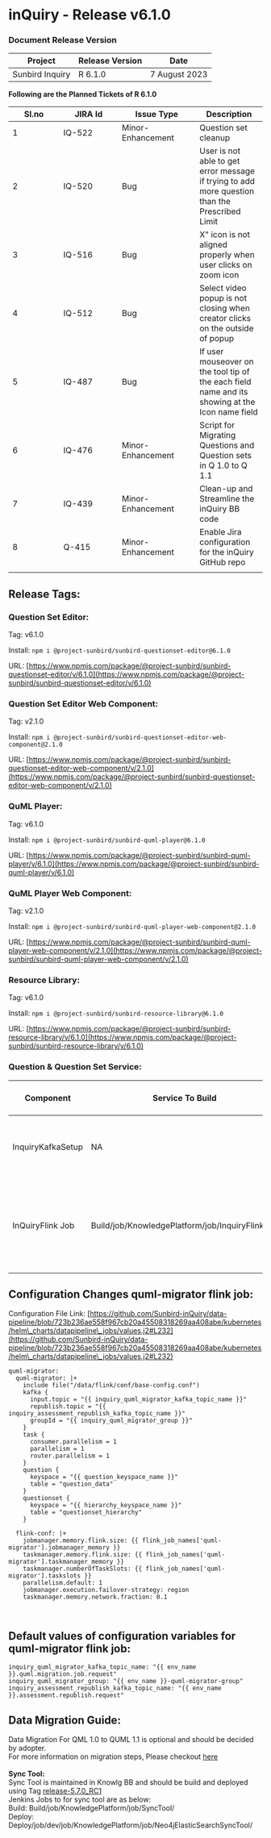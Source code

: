 # inQuiry - Release v6.1.0

### Document Release Version

| Project         | Release Version | Date          |
| --------------- | --------------- | ------------- |
| Sunbird Inquiry | R 6.1.0         | 7 August 2023 |

**Following are the Planned Tickets of R 6.1.0**

<table><thead><tr><th width="85">Sl.no</th><th width="100">JIRA Id</th><th width="138">Issue Type</th><th>Description</th></tr></thead><tbody><tr><td>1</td><td>IQ-522</td><td>Minor-Enhancement</td><td>Question set cleanup</td></tr><tr><td>2</td><td>IQ-520</td><td>Bug</td><td>User is not able to get error message if trying to add more question than the Prescribed Limit</td></tr><tr><td>3</td><td>IQ-516</td><td>Bug</td><td>X" icon is not aligned properly when user clicks on zoom icon</td></tr><tr><td>4</td><td>IQ-512</td><td>Bug</td><td>Select video popup is not closing when creator clicks on the outside of popup</td></tr><tr><td>5</td><td>IQ-487</td><td>Bug</td><td>If user mouseover on the tool tip of the each field name and its showing at the Icon name field</td></tr><tr><td>6</td><td>IQ-476</td><td>Minor-Enhancement</td><td>Script for Migrating Questions and Question sets in Q 1.0 to Q 1.1</td></tr><tr><td>7</td><td>IQ-439</td><td>Minor-Enhancement</td><td>Clean-up and Streamline the inQuiry BB code</td></tr><tr><td>8</td><td>Q-415</td><td>Minor-Enhancement</td><td>Enable Jira configuration for the inQuiry GitHub repo</td></tr><tr><td></td><td></td><td></td><td></td></tr></tbody></table>

## Release Tags:

### Question Set **Editor**:

Tag: v6.1.0

Install: `npm i @project-sunbird/sunbird-questionset-editor@6.1.0`

URL: [https://www.npmjs.com/package/@project-sunbird/sunbird-questionset-editor/v/6.1.0](https://www.npmjs.com/package/@project-sunbird/sunbird-questionset-editor/v/6.1.0)

### Question Set **Editor Web Component**:

Tag: v2.1.0

Install: `npm i @project-sunbird/sunbird-questionset-editor-web-component@2.1.0`

URL: [https://www.npmjs.com/package/@project-sunbird/sunbird-questionset-editor-web-component/v/2.1.0](https://www.npmjs.com/package/@project-sunbird/sunbird-questionset-editor-web-component/v/2.1.0)

### QuML Player:

Tag: v6.1.0

Install: `npm i @project-sunbird/sunbird-quml-player@6.1.0`

URL: [https://www.npmjs.com/package/@project-sunbird/sunbird-quml-player/v/6.1.0](https://www.npmjs.com/package/@project-sunbird/sunbird-quml-player/v/6.1.0)

### QuML Player Web Component:

Tag: v2.1.0

Install: `npm i @project-sunbird/sunbird-quml-player-web-component@2.1.0`

URL: [https://www.npmjs.com/package/@project-sunbird/sunbird-quml-player-web-component/v/2.1.0](https://www.npmjs.com/package/@project-sunbird/sunbird-quml-player-web-component/v/2.1.0)

### Resource Library:&#x20;

Tag: v6.1.0

Install: `npm i @project-sunbird/sunbird-resource-library@6.1.0`

URL: [https://www.npmjs.com/package/@project-sunbird/sunbird-resource-library/v/6.1.0](https://www.npmjs.com/package/@project-sunbird/sunbird-resource-library/v/6.1.0)

### Question & Question Set Service:

<table><thead><tr><th width="141">Component</th><th>Service To Build</th><th>Build Tag</th><th>Core Release Tag</th><th width="130">Service To Deploy</th><th>Deploy Tag</th><th width="328">Comment</th></tr></thead><tbody><tr><td>InquiryKafkaSetup</td><td>NA</td><td>NA</td><td>NA</td><td>Deploy/job/dev/job/KnowledgePlatform/job/InquiryKafkaSetup/</td><td><a href="https://github.com/Sunbird-inQuiry/data-pipeline/tree/release-6.1.0_RC2">release-6.1.0_RC2</a></td><td>Run this job to create kafka topics required for Flink Job quml-migrator.<br>Below topics will be created:<br>quml.migration.job.request<br>assessment.republish.request</td></tr><tr><td>InQuiryFlink Job</td><td>Build/job/KnowledgePlatform/job/InquiryFlinkJob</td><td><a href="https://github.com/Sunbird-inQuiry/data-pipeline/tree/release-6.1.0_RC2">release-6.1.0_RC2</a></td><td>Not Applicable</td><td>Deploy/job/dev/job/KnowledgePlatform/job/InquiryFlinkJob/</td><td><a href="https://github.com/Sunbird-inQuiry/data-pipeline/tree/release-6.1.0_RC2">release-6.1.0_RC2</a></td><td>A new flink job quml-migrator introduced for data migration of QUML 1.0 to QUML 1.1<br>Question &#x26; QuestionSet V2 API's work with QUML 1.1 only. So this job will help to migrate existing data created in QUML 1.0 format.</td></tr></tbody></table>

## Configuration Changes quml-migrator flink job:

Configuration File Link: [https://github.com/Sunbird-inQuiry/data-pipeline/blob/723b236ae558f967cb20a45508318269aa408abe/kubernetes/helm\_charts/datapipeline\_jobs/values.j2#L232](https://github.com/Sunbird-inQuiry/data-pipeline/blob/723b236ae558f967cb20a45508318269aa408abe/kubernetes/helm\_charts/datapipeline\_jobs/values.j2#L232)

```
quml-migrator:
  quml-migrator: |+
    include file("/data/flink/conf/base-config.conf")
    kafka {
      input.topic = "{{ inquiry_quml_migrator_kafka_topic_name }}"
      republish.topic = "{{ inquiry_assessment_republish_kafka_topic_name }}"
      groupId = "{{ inquiry_quml_migrator_group }}"
    }
    task {
      consumer.parallelism = 1
      parallelism = 1
      router.parallelism = 1
    }
    question {
      keyspace = "{{ question_keyspace_name }}"
      table = "question_data"
    }
    questionset {
      keyspace = "{{ hierarchy_keyspace_name }}"
      table = "questionset_hierarchy"
    }

  flink-conf: |+
    jobmanager.memory.flink.size: {{ flink_job_names['quml-migrator'].jobmanager_memory }}
    taskmanager.memory.flink.size: {{ flink_job_names['quml-migrator'].taskmanager_memory }}
    taskmanager.numberOfTaskSlots: {{ flink_job_names['quml-migrator'].taskslots }}
    parallelism.default: 1
    jobmanager.execution.failover-strategy: region
    taskmanager.memory.network.fraction: 0.1
    
    
```

## Default values of configuration variables for quml-migrator flink job:

```
inquiry_quml_migrator_kafka_topic_name: "{{ env_name }}.quml.migration.job.request"
inquiry_quml_migrator_group: "{{ env_name }}-quml-migrator-group"
inquiry_assessment_republish_kafka_topic_name: "{{ env_name }}.assessment.republish.request"
```

## Data Migration Guide:

Data Migration For QML 1.0 to QUML 1.1 is optional and should be decided by adopter.\
For more information on migration steps, Please checkout [here](https://project-sunbird.atlassian.net/wiki/spaces/QB/pages/3351511041/QuML+Migration+Notes+-+From+V1.0+TO+V1.1)\
\
**Sync Tool:**\
Sync Tool is maintained in Knowlg BB and should be build and deployed using Tag [release-5.7.0\_RC1](https://github.com/Sunbird-Knowlg/sunbird-learning-platform/tree/release-5.7.0\_RC1)\
Jenkins Jobs to for sync tool are as below: \
Build: Build/job/KnowledgePlatform/job/SyncTool/\
Deploy: Deploy/job/dev/job/KnowledgePlatform/job/Neo4jElasticSearchSyncTool/
